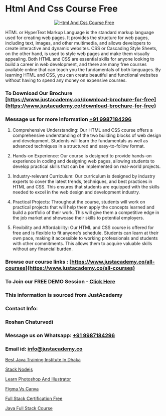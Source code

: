 # Html And Css Course Free

<p align="center">
  <a href="https://justacademy.co/course-detail/html-training">
    <img src="https://justacademy.co/storage2/course_image/1676636567_course_image.webp" alt="Html And Css Course Free">
  </a>
</p>


HTML or HyperText Markup Language is the standard markup language used for creating web pages. It provides the structure for web pages, including text, images, and other multimedia, and allows developers to create interactive and dynamic websites. CSS or Cascading Style Sheets, on the other hand, is used to style web pages and make them visually appealing. Both HTML and CSS are essential skills for anyone looking to build a career in web development, and there are many free courses available online that can teach you the fundamentals of both languages. By learning HTML and CSS, you can create beautiful and functional websites without having to spend any money on expensive courses.
### To Download Our Brochure [https://www.justacademy.co/download-brochure-for-free](https://www.justacademy.co/download-brochure-for-free)
### Message us for more information [+91 9987184296](https://api.whatsapp.com/send?phone=919987184296)
1) Comprehensive Understanding: Our HTML and CSS course offers a comprehensive understanding of the two building blocks of web design and development. Students will learn the fundamentals as well as advanced techniques in a structured and easy-to-follow format.

2) Hands-on Experience: Our course is designed to provide hands-on experience in coding and designing web pages, allowing students to develop practical skills that can be implemented on real-world projects.

3) Industry-relevant Curriculum: Our curriculum is designed by industry experts to cover the latest trends, techniques, and best practices in HTML and CSS. This ensures that students are equipped with the skills needed to excel in the web design and development industry.

4) Practical Projects: Throughout the course, students will work on practical projects that will help them apply the concepts learned and build a portfolio of their work. This will give them a competitive edge in the job market and showcase their skills to potential employers.

5) Flexibility and Affordability: Our HTML and CSS course is offered for free and is flexible to fit anyone's schedule. Students can learn at their own pace, making it accessible to working professionals and students with other commitments. This allows them to acquire valuable skills without any financial burden.

### Browse our course links : [https://www.justacademy.co/all-courses](https://www.justacademy.co/all-courses) 
### To Join our FREE DEMO Session - [Click Here](https://www.justacademy.co/register-for-course-demo)


### This information is sourced from JustAcademy
### Contact Info:
### Roshan Chaturvedi
### Message us on Whatsapp: [+91 9987184296](https://api.whatsapp.com/send?phone=919987184296)
### Email id: [info@justacademy.co](mailto:info@justacademy.co)
                
[Best Java Training Institute In Dhaka](https://www.linkedin.com/pulse/best-java-training-institute-dhaka-justacademy-chennai-zyoee?trackingId=LaO3KsYe9ismex7%2BScXMVw%3D%3D&lipi=urn%3Ali%3Apage%3Ad_flagship3_company_admin%3BKj9O4drgTv6a%2Fs28VD3x9A%3D%3D)

[Stack Nodejs](https://www.linkedin.com/pulse/stack-nodejs-justacademy-beangaluru-rwudc?trackingId=J7gXl0ZYlJzz7Lvo63eL5w%3D%3D&lipi=urn%3Ali%3Apage%3Ad_flagship3_company_admin%3BnaEHpVmnQ1Kh9Nsd8yGz%2BA%3D%3D)

[Learn Photoshop And Illustrator](https://medium.com/@AkashSingh2052/learn-photoshop-and-illustrator-9e6a35b0f3df)

[Figma Vs Canva](https://medium.com/@mahi3106/figma-vs-canva-f2502dd66d64)

[Full Stack Certification Free](https://justacademyin.github.io/Articles/Full-Stack-Certification-Free)

[Java Full Stack Course](https://justacademyin.github.io/justacademy/java-full-stack-course)

